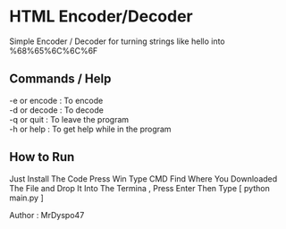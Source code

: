 # HTML Encoder/Decoder

Simple Encoder / Decoder for turning strings like hello into %68%65%6C%6C%6F


## Commands / Help
-e or encode : To encode <br>
-d or decode : To decode <br>
-q or quit : To leave the program <br>
-h or help : To get help while in the program <br>

## How to Run 

Just Install The Code
Press Win 
Type CMD
Find Where You Downloaded The File and Drop It Into The Termina , Press Enter
Then Type [ python main.py ]


Author : MrDyspo47
